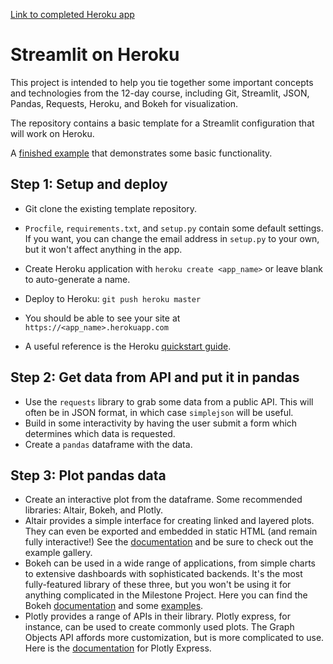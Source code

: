 [Link to completed Heroku app](https://gtate-dataincubator-12day.herokuapp.com/)


# Streamlit on Heroku

This project is intended to help you tie together some important concepts and
technologies from the 12-day course, including Git, Streamlit, JSON, Pandas,
Requests, Heroku, and Bokeh for visualization.

The repository contains a basic template for a Streamlit configuration that will
work on Heroku.

A [finished example](https://streamlit-12day-example.herokuapp.com/) that demonstrates some basic functionality.

## Step 1: Setup and deploy
- Git clone the existing template repository.
- `Procfile`, `requirements.txt`, and `setup.py` contain some default settings. If you want, you can change the email address in `setup.py` to your own, but it won't affect anything in the app.

- Create Heroku application with `heroku create <app_name>` or leave blank to
  auto-generate a name.

- Deploy to Heroku: `git push heroku master`
- You should be able to see your site at `https://<app_name>.herokuapp.com`
- A useful reference is the Heroku [quickstart guide](https://devcenter.heroku.com/articles/getting-started-with-python-o).

## Step 2: Get data from API and put it in pandas
- Use the `requests` library to grab some data from a public API. This will
  often be in JSON format, in which case `simplejson` will be useful.
- Build in some interactivity by having the user submit a form which determines which data is requested.
- Create a `pandas` dataframe with the data.

## Step 3: Plot pandas data
- Create an interactive plot from the dataframe. Some recommended libraries: Altair, Bokeh, and Plotly.
- Altair provides a simple interface for creating linked and layered plots. They can even be exported and embedded in static HTML (and remain fully interactive!) See the [documentation](https://altair-viz.github.io/)
  and be sure to check out the example gallery.
- Bokeh can be used in a wide range of applications, from simple charts to extensive dashboards with sophisticated backends. It's the most fully-featured library of these three, but you won't be using it for anything complicated in the Milestone Project. Here you can find the Bokeh [documentation](http://bokeh.pydata.org/en/latest/docs/user_guide/embed.html)
  and some [examples](https://github.com/bokeh/bokeh/tree/master/examples/embed).
- Plotly provides a range of APIs in their library. Plotly express, for instance, can be used to create commonly used plots. The Graph Objects API affords more customization, but is more complicated to use. Here is the [documentation](https://plotly.com/python/plotly-express/#gallery) for Plotly Express.
